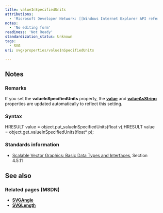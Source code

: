 ```yaml
---
title: valueInSpecifiedUnits
attributions:
  - 'Microsoft Developer Network: [[Windows Internet Explorer API reference](http://msdn.microsoft.com/en-us/library/ie/hh828809%28v=vs.85%29.aspx) Article]'
notes:
  - 'No editing form'
readiness: 'Not Ready'
standardization_status: Unknown
tags:
  - SVG
uri: svg/properties/valueInSpecifiedUnits

---
```

## Notes

### Remarks

If you set the **valueInSpecifiedUnits** property, the [**value**](/svg/properties/value) and [**valueAsString**](/svg/properties/valueAsString) properties are updated automatically to reflect this setting.

### Syntax

HRESULT value = object.put\_valueInSpecifiedUnits(float v);HRESULT value = object.get\_valueInSpecifiedUnits(float\* p);

### Standards information

-   [Scalable Vector Graphics: Basic Data Types and Interfaces](http://go.microsoft.com/fwlink/p/?linkid=204732), Section 4.5.11

## See also

### Related pages (MSDN)

-   [**SVGAngle**](/svg/objects/SVGAngle)
-   [**SVGLength**](/svg/objects/SVGLength)
